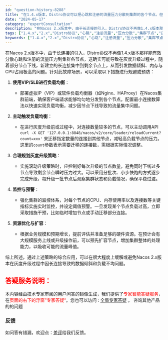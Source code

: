 ```yaml
---
id: "question-history-8288"
title: "在1.4.x版本，Distro协议可以把心跳和注册的流量压力分散到集群的各个节点。但是在2.x版本，由于建立的通信通道是长连接，Distro协议不再分散流量到集群内，而是直接对请求进行处理。故障场景：如果要对集群节点进行灰度升级的话，客户端会从下线的节点切换到别的节点，切换后建立的又是长链接，由于服务端节点是灰度进行的(逐台进行)，会不会最后导致压力全部连接到集群中的一台或者两台，造成数据倾斜的问题？异常表现：个别节点内存和CPU占用极高，其他节点负载很低。问题：客户端或者服务端有措施可以规避或者预防这种情况发生吗？ nacos-opensource"
date: "2024-05-17"
category: "expertConsultation"
description: "在Nacos 2.x版本中，由于长连接的引入，Distro协议不再像1.4.x版本那样能有效分散心跳和注册的流量压力到集群各节点，这确实可能导致在灰度升级过程中，随着部分节点下线，新建立的长连接集中到剩余节点上，从而引发数据倾斜、内存与CPU占用极高的问题。针对此故障场景，可以采取以下措施进行规避或"
tags: ["1.4.x","2.x","Distro协议","心跳","注册流量","压力分散","集群节点","灰度升级","客户端切换","长连接","数据倾斜","内存占用极高","CPU占用极高","负载很低","规避措施","预防措施"]
keywords: ["1.4.x","2.x","Distro协议","心跳","注册流量","压力分散","集群节点","灰度升级","客户端切换","长连接","数据倾斜","内存占用极高","CPU占用极高","负载很低","规避措施","预防措施"]
---
```


在Nacos 2.x版本中，由于长连接的引入，Distro协议不再像1.4.x版本那样能有效分散心跳和注册的流量压力到集群各节点，这确实可能导致在灰度升级过程中，随着部分节点下线，新建立的长连接集中到剩余节点上，从而引发数据倾斜、内存与CPU占用极高的问题。针对此故障场景，可以采取以下措施进行规避或预防：

1. **使用VIP/SLB进行负载均衡**：
   - 部署虚拟IP（VIP）或软件负载均衡器（如Nginx、HAProxy）在Nacos集群前端，确保客户端请求能够均匀地分发到各个节点。配置最小连接数算法以快速实现负载均衡，减少因节点下线导致的流量集中问题。

2. **主动触发负载均衡**：
   - 在进行灰度升级前或过程中，对连接数量较多的节点，可以主动调用API `curl -X GET '127.0.0.1:8848/nacos/v2/core/loader/reloadCurrent?count=xxx'` 来迁移指定数量的连接到其他节点，减轻高负载节点的压力。这里的`count`参数表示需要迁移的连接数，需根据实际情况调整。

3. **合理规划灰度升级策略**：
   - 实施滚动升级策略时，应控制好每次升级的节点数量，避免同时下线过多节点导致剩余节点瞬时压力过大。可以采用分批次、小步快跑的方式逐步完成升级，每升级一批节点后观察集群状态和负载情况，确保平稳过渡。

4. **监控与预警**：
   - 强化集群的监控体系，对每个节点的CPU、内存使用率以及连接数等关键指标实施实时监控，并设定阈值预警。一旦发现某个节点负载过高，立即采取措施干预，比如临时增加节点或手动迁移部分连接。

5. **资源优化与扩容**：
   - 根据业务规模和预期增长，提前评估并准备足够的硬件资源。在预计会有大规模服务上线或升级操作前，可以预先扩容节点，增加集群整体的处理能力，以吸收可能的流量峰值。

综上所述，通过上述策略的综合应用，可以在很大程度上缓解或避免Nacos 2.x版本在灰度升级过程中因长连接导致的数据倾斜和负载不均问题。
## <font color="#FF0000">答疑服务说明：</font> 

本内容经由技术专家审阅的用户问答的镜像生成，我们提供了<font color="#FF0000">专家智能答疑服务</font>，在<font color="#FF0000">页面的右下的浮窗”专家答疑“</font>。您也可以访问 : [全局专家答疑](https://opensource.alibaba.com/chatBot) 。 咨询其他产品的的问题

### 反馈
如问答有错漏，欢迎点：[差评](https://ai.nacos.io/user/feedbackByEnhancerGradePOJOID?enhancerGradePOJOId=13630)给我们反馈。

